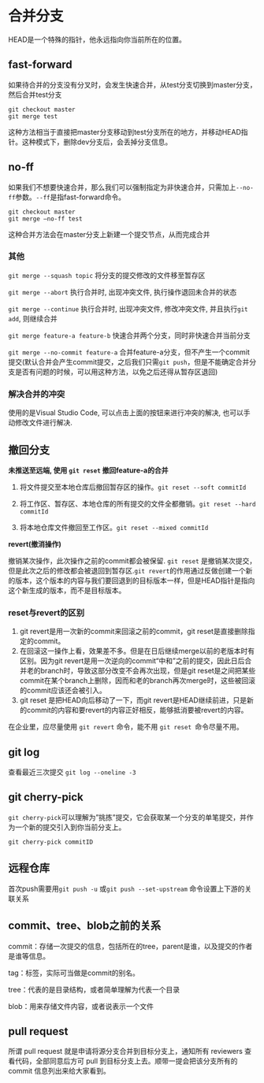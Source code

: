 # 合并分支

HEAD是一个特殊的指针，他永远指向你当前所在的位置。

## fast-forward

如果待合并的分支没有分叉时，会发生快速合并，从test分支切换到master分支，然后合并test分支

```
git checkout master
git merge test
```

这种方法相当于直接把master分支移动到test分支所在的地方，并移动HEAD指针。这种模式下，删除dev分支后，会丢掉分支信息。

## no-ff

如果我们不想要快速合并，那么我们可以强制指定为非快速合并，只需加上`--no-ff`参数。`--ff`是指fast-forward命令。

```
git checkout master
git merge –no-ff test
```

这种合并方法会在master分支上新建一个提交节点，从而完成合并

### 其他

`git merge --squash topic`
将分支的提交修改的文件移至暂存区

`git merge --abort`
执行合并时, 出现冲突文件, 执行操作退回未合并的状态

`git merge --continue`
执行合并时, 出现冲突文件, 修改冲突文件, 并且执行`git add`, 则继续合并

`git merge feature-a feature-b`
快速合并两个分支，同时非快速合并当前分支

`git merge --no-commit feature-a`
合并feature-a分支，但不产生一个commit 提交(默认合并会产生commit提交，之后我们只需`git push`，但是不能确定合并分支是否有问题的时候，可以用这种方法，以免之后还得从暂存区退回)

### 解决合并的冲突

使用的是Visual Studio Code, 可以点击上面的按钮来进行冲突的解决, 也可以手动修改文件进行解决.

## 撤回分支

**未推送至远端, 使用 `git reset` 撤回feature-a的合并**

1. 将文件提交至本地仓库后撤回暂存区的操作。`git reset --soft commitId`

2. 将工作区、暂存区、本地仓库的所有提交的文件全都撤销。`git reset --hard commitId` 
3. 将本地仓库文件撤回至工作区。`git reset --mixed commitId`

**revert(撤消操作)**

撤销某次操作，此次操作之前的commit都会被保留. `git reset` 是撤销某次提交，但是此次之后的修改都会被退回到暂存区.`git revert`的作用通过反做创建一个新的版本，这个版本的内容与我们要回退到的目标版本一样，但是HEAD指针是指向这个新生成的版本，而不是目标版本。

### reset与revert的区别

1. git revert是用一次新的commit来回滚之前的commit，git reset是直接删除指定的commit。
2. 在回滚这一操作上看，效果差不多。但是在日后继续merge以前的老版本时有区别。因为git revert是用一次逆向的commit“中和”之前的提交，因此日后合并老的branch时，导致这部分改变不会再次出现，但是git reset是之间把某些commit在某个branch上删除，因而和老的branch再次merge时，这些被回滚的commit应该还会被引入。
3. git reset 是把HEAD向后移动了一下，而git revert是HEAD继续前进，只是新的commit的内容和要revert的内容正好相反，能够抵消要被revert的内容。

在企业里，应尽量使用 `git revert` 命令，能不用 `git reset `命令尽量不用。

## git log

查看最近三次提交
`git log --oneline -3`

## git cherry-pick

`git cherry-pick`可以理解为”挑拣”提交，它会获取某一个分支的单笔提交，并作为一个新的提交引入到你当前分支上。

`git cherry-pick commitID`

## 远程仓库

首次push需要用`git push -u` 或`git push --set-upstream` 命令设置上下游的关联关系

## commit、tree、blob之前的关系

commit：存储一次提交的信息，包括所在的tree，parent是谁，以及提交的作者是谁等信息。

tag：标签，实际可当做是commit的别名。

tree：代表的是目录结构，或者简单理解为代表一个目录

blob：用来存储文件内容，或者说表示一个文件

## pull request

所谓 pull request 就是申请将源分支合并到目标分支上，通知所有 reviewers 查看代码，全部同意后方可 pull 到目标分支上去。顺带一提会把该分支所有的 commit 信息列出来给大家看到。